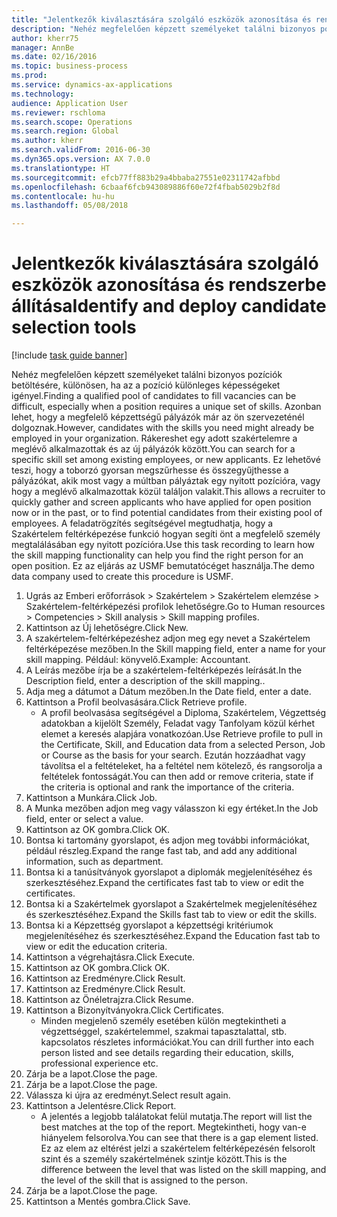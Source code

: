 ```yaml
--- 
title: "Jelentkezők kiválasztására szolgáló eszközök azonosítása és rendszerbe állítása"
description: "Nehéz megfelelően képzett személyeket találni bizonyos pozíciók betöltésére, különösen, ha az a pozíció különleges képességeket igényel."
author: kherr75
manager: AnnBe
ms.date: 02/16/2016
ms.topic: business-process
ms.prod: 
ms.service: dynamics-ax-applications
ms.technology: 
audience: Application User
ms.reviewer: rschloma
ms.search.scope: Operations
ms.search.region: Global
ms.author: kherr
ms.search.validFrom: 2016-06-30
ms.dyn365.ops.version: AX 7.0.0
ms.translationtype: HT
ms.sourcegitcommit: efcb77ff883b29a4bbaba27551e02311742afbbd
ms.openlocfilehash: 6cbaaf6fcb943089886f60e72f4fbab5029b2f8d
ms.contentlocale: hu-hu
ms.lasthandoff: 05/08/2018

---
```

# <a name="identify-and-deploy-candidate-selection-tools"></a><span data-ttu-id="7f6f4-103">Jelentkezők kiválasztására szolgáló eszközök azonosítása és rendszerbe állítása</span><span class="sxs-lookup"><span data-stu-id="7f6f4-103">Identify and deploy candidate selection tools</span></span>

[!include [task guide banner](../../includes/task-guide-banner.md)]

<span data-ttu-id="7f6f4-104">Nehéz megfelelően képzett személyeket találni bizonyos pozíciók betöltésére, különösen, ha az a pozíció különleges képességeket igényel.</span><span class="sxs-lookup"><span data-stu-id="7f6f4-104">Finding a qualified pool of candidates to fill vacancies can be difficult, especially when a position requires a unique set of skills.</span></span>  <span data-ttu-id="7f6f4-105">Azonban lehet, hogy a megfelelő képzettségű pályázók már az ön szervezeténél dolgoznak.</span><span class="sxs-lookup"><span data-stu-id="7f6f4-105">However, candidates with the skills you need might already be employed in your organization.</span></span> <span data-ttu-id="7f6f4-106">Rákereshet egy adott szakértelemre a meglévő alkalmazottak és az új pályázók között.</span><span class="sxs-lookup"><span data-stu-id="7f6f4-106">You can search for a specific skill set among existing employees, or new applicants.</span></span> <span data-ttu-id="7f6f4-107">Ez lehetővé teszi, hogy a toborzó gyorsan megszűrhesse és összegyűjthesse a pályázókat, akik most vagy a múltban pályáztak egy nyitott pozícióra, vagy hogy a meglévő alkalmazottak közül találjon valakit.</span><span class="sxs-lookup"><span data-stu-id="7f6f4-107">This allows a recruiter to quickly gather and screen applicants who have applied for open position now or in the past, or to find potential candidates from their existing pool of employees.</span></span> <span data-ttu-id="7f6f4-108">A feladatrögzítés segítségével megtudhatja, hogy a Szakértelem feltérképezése funkció hogyan segíti önt a megfelelő személy megtalálásában egy nyitott pozícióra.</span><span class="sxs-lookup"><span data-stu-id="7f6f4-108">Use this task recording to learn how the skill mapping functionality can help you find the right person for an open position.</span></span> <span data-ttu-id="7f6f4-109">Ez az eljárás az USMF bemutatócéget használja.</span><span class="sxs-lookup"><span data-stu-id="7f6f4-109">The demo data company used to create this procedure is USMF.</span></span>

1. <span data-ttu-id="7f6f4-110">Ugrás az Emberi erőforrások > Szakértelem > Szakértelem elemzése > Szakértelem-feltérképezési profilok lehetőségre.</span><span class="sxs-lookup"><span data-stu-id="7f6f4-110">Go to Human resources > Competencies > Skill analysis > Skill mapping profiles.</span></span>
2. <span data-ttu-id="7f6f4-111">Kattintson az Új lehetőségre.</span><span class="sxs-lookup"><span data-stu-id="7f6f4-111">Click New.</span></span>
3. <span data-ttu-id="7f6f4-112">A szakértelem-feltérképezéshez adjon meg egy nevet a Szakértelem feltérképezése mezőben.</span><span class="sxs-lookup"><span data-stu-id="7f6f4-112">In the Skill mapping field, enter a name for your skill mapping.</span></span>  <span data-ttu-id="7f6f4-113">Például: könyvelő.</span><span class="sxs-lookup"><span data-stu-id="7f6f4-113">Example: Accountant.</span></span>
4. <span data-ttu-id="7f6f4-114">A Leírás mezőbe írja be a szakértelem-feltérképezés leírását.</span><span class="sxs-lookup"><span data-stu-id="7f6f4-114">In the Description field, enter a description of the skill mapping..</span></span>
5. <span data-ttu-id="7f6f4-115">Adja meg a dátumot a Dátum mezőben.</span><span class="sxs-lookup"><span data-stu-id="7f6f4-115">In the Date field, enter a date.</span></span>
6. <span data-ttu-id="7f6f4-116">Kattintson a Profil beolvasására.</span><span class="sxs-lookup"><span data-stu-id="7f6f4-116">Click Retrieve profile.</span></span>
    * <span data-ttu-id="7f6f4-117">A profil beolvasása segítségével a Diploma, Szakértelem, Végzettség adatokban a kijelölt Személy, Feladat vagy Tanfolyam közül kérhet elemet a keresés alapjára vonatkozóan.</span><span class="sxs-lookup"><span data-stu-id="7f6f4-117">Use Retrieve profile to pull in the Certificate, Skill, and Education data from a selected Person, Job or Course as the basis for your search.</span></span>   <span data-ttu-id="7f6f4-118">Ezután hozzáadhat vagy távolítsa el a feltételeket, ha a feltétel nem kötelező, és rangsorolja a feltételek fontosságát.</span><span class="sxs-lookup"><span data-stu-id="7f6f4-118">You can then add or remove criteria, state if the criteria is optional and rank the importance of the criteria.</span></span>  
7. <span data-ttu-id="7f6f4-119">Kattintson a Munkára.</span><span class="sxs-lookup"><span data-stu-id="7f6f4-119">Click Job.</span></span>
8. <span data-ttu-id="7f6f4-120">A Munka mezőben adjon meg vagy válasszon ki egy értéket.</span><span class="sxs-lookup"><span data-stu-id="7f6f4-120">In the Job field, enter or select a value.</span></span>
9. <span data-ttu-id="7f6f4-121">Kattintson az OK gombra.</span><span class="sxs-lookup"><span data-stu-id="7f6f4-121">Click OK.</span></span>
10. <span data-ttu-id="7f6f4-122">Bontsa ki tartomány gyorslapot, és adjon meg további információkat, például részleg.</span><span class="sxs-lookup"><span data-stu-id="7f6f4-122">Expand the range fast tab, and add any additional information, such as department.</span></span>
11. <span data-ttu-id="7f6f4-123">Bontsa ki a tanúsítványok gyorslapot a diplomák megjelenítéséhez és szerkesztéséhez.</span><span class="sxs-lookup"><span data-stu-id="7f6f4-123">Expand the certificates fast tab to view or edit the certificates.</span></span>
12. <span data-ttu-id="7f6f4-124">Bontsa ki a Szakértelmek gyorslapot a Szakértelmek megjelenítéséhez és szerkesztéséhez.</span><span class="sxs-lookup"><span data-stu-id="7f6f4-124">Expand the Skills fast tab to view or edit the skills.</span></span>
13. <span data-ttu-id="7f6f4-125">Bontsa ki a Képzettség gyorslapot a képzettségi kritériumok megjelenítéséhez és szerkesztéséhez.</span><span class="sxs-lookup"><span data-stu-id="7f6f4-125">Expand the Education fast tab to view or edit the education criteria.</span></span>
14. <span data-ttu-id="7f6f4-126">Kattintson a végrehajtásra.</span><span class="sxs-lookup"><span data-stu-id="7f6f4-126">Click Execute.</span></span>
15. <span data-ttu-id="7f6f4-127">Kattintson az OK gombra.</span><span class="sxs-lookup"><span data-stu-id="7f6f4-127">Click OK.</span></span>
16. <span data-ttu-id="7f6f4-128">Kattintson az Eredményre.</span><span class="sxs-lookup"><span data-stu-id="7f6f4-128">Click Result.</span></span>
17. <span data-ttu-id="7f6f4-129">Kattintson az Eredményre.</span><span class="sxs-lookup"><span data-stu-id="7f6f4-129">Click Result.</span></span>
18. <span data-ttu-id="7f6f4-130">Kattintson az Önéletrajzra.</span><span class="sxs-lookup"><span data-stu-id="7f6f4-130">Click Resume.</span></span>
19. <span data-ttu-id="7f6f4-131">Kattintson a Bizonyítványokra.</span><span class="sxs-lookup"><span data-stu-id="7f6f4-131">Click Certificates.</span></span>
    * <span data-ttu-id="7f6f4-132">Minden megjelenő személy esetében külön megtekintheti a végzettséggel, szakértelemmel, szakmai tapasztalattal, stb. kapcsolatos részletes információkat.</span><span class="sxs-lookup"><span data-stu-id="7f6f4-132">You can drill further into each person listed and see details regarding their education, skills, professional experience etc.</span></span>  
20. <span data-ttu-id="7f6f4-133">Zárja be a lapot.</span><span class="sxs-lookup"><span data-stu-id="7f6f4-133">Close the page.</span></span>
21. <span data-ttu-id="7f6f4-134">Zárja be a lapot.</span><span class="sxs-lookup"><span data-stu-id="7f6f4-134">Close the page.</span></span>
22. <span data-ttu-id="7f6f4-135">Válassza ki újra az eredményt.</span><span class="sxs-lookup"><span data-stu-id="7f6f4-135">Select result again.</span></span>
23. <span data-ttu-id="7f6f4-136">Kattintson a Jelentésre.</span><span class="sxs-lookup"><span data-stu-id="7f6f4-136">Click Report.</span></span>
    * <span data-ttu-id="7f6f4-137">A jelentés a legjobb találatokat felül mutatja.</span><span class="sxs-lookup"><span data-stu-id="7f6f4-137">The report will list the best matches at the top of the report.</span></span>  <span data-ttu-id="7f6f4-138">Megtekintheti, hogy van-e hiányelem felsorolva.</span><span class="sxs-lookup"><span data-stu-id="7f6f4-138">You can see that there is a gap element listed.</span></span>  <span data-ttu-id="7f6f4-139">Ez az elem az eltérést jelzi a szakértelem feltérképezésén felsorolt szint és a személy szakértelmének szintje között.</span><span class="sxs-lookup"><span data-stu-id="7f6f4-139">This is the difference between the level that was listed on the skill mapping, and the level of the skill that is assigned to the person.</span></span>  
24. <span data-ttu-id="7f6f4-140">Zárja be a lapot.</span><span class="sxs-lookup"><span data-stu-id="7f6f4-140">Close the page.</span></span>
25. <span data-ttu-id="7f6f4-141">Kattintson a Mentés gombra.</span><span class="sxs-lookup"><span data-stu-id="7f6f4-141">Click Save.</span></span>


